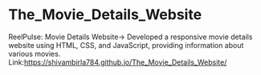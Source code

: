 # The_Movie_Details_Website
ReelPulse: Movie Details Website->
Developed a responsive movie details website using HTML, CSS, and JavaScript, providing information about various movies.
Link:https://shivambirla784.github.io/The_Movie_Details_Website/
